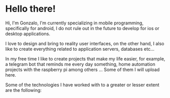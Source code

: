 <!--
**JonsaL3/JonsaL3** is a ✨ _special_ ✨ repository because its `README.md` (this file) appears on your GitHub profile.

Here are some ideas to get you started:

- 🔭 I’m currently working on ...
- 🌱 I’m currently learning ...
- 👯 I’m looking to collaborate on ...
- 🤔 I’m looking for help with ...
- 💬 Ask me about ...
- 📫 How to reach me: ...
- 😄 Pronouns: ...
- ⚡ Fun fact: ...
-->

# Hello there!

Hi, I'm Gonzalo, I'm currently specializing in mobile programming, specifically for android, I do not rule out in the future to develop for ios or desktop applications.

I love to design and bring to reality user interfaces, on the other hand, I also like to create everything related to application servers, databases etc...

In my free time I like to create projects that make my life easier, for example, a telegram bot that reminds me every day something, home automation projects with the raspberry pi among others ... Some of them I will upload here.

Some of the technologies I have worked with to a greater or lesser extent are the following:


